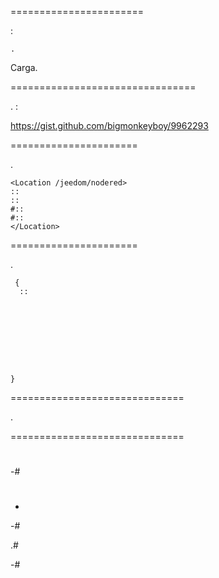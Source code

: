 




 
=======================


 :

    .
    


Carga.

 
================================


.  :

<https://gist.github.com/bigmonkeyboy/9962293>

 
======================


.

    <Location /jeedom/nodered>
    ::
    ::
    #::
    #::
    </Location>

 
======================


.

     {
      ::
      
      
      
      
      
      
      
      
      
    }

 
==============================

.

 
==============================















#


-#


#












-


-#




.#







-#




